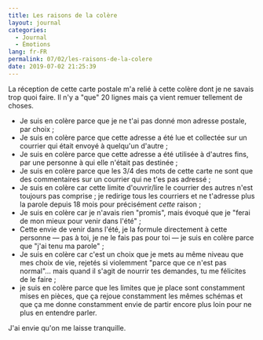 ```yaml
---
title: Les raisons de la colère
layout: journal
categories:
  - Journal
  - Émotions
lang: fr-FR
permalink: 07/02/les-raisons-de-la-colere
date: 2019-07-02 21:25:39
---
```


La réception de cette carte postale m'a relié à cette colère dont je ne savais trop quoi faire. Il n'y a "que" 20 lignes mais ça vient remuer tellement de choses.

- Je suis en colère parce que je ne t'ai pas donné mon adresse postale, par choix ;
- Je suis en colère parce que cette adresse a été lue et collectée sur un courrier qui était envoyé à quelqu'un d'autre ;
- Je suis en colère parce que cette adresse a été utilisée à d'autres fins, par une personne à qui elle n'était pas destinée ;
- Je suis en colère parce que les 3/4 des mots de cette carte ne sont que des commentaires sur un courrier qui ne t'es pas adressé ;
- Je suis en colère car cette limite d'ouvrir/lire le courrier des autres n'est toujours pas comprise ; je redirige tous les courriers et ne t'adresse plus la parole depuis 18 mois pour précisément _cette_ raison ;
- Je suis en colère car je n'avais rien "promis", mais évoqué que je "ferai de mon mieux pour venir dans l'été" ;
- Cette envie de venir dans l'été, je la formule directement à cette personne — pas à toi, je ne le fais pas pour toi — je suis en colère parce que "j'ai tenu ma parole" ;
- Je suis en colère car c'est un choix que je mets au même niveau que mes choix de vie, rejetés si violemment "parce que ce n'est pas normal"… mais quand il s'agit de nourrir tes demandes, tu me félicites de le faire ;
- je suis en colère parce que les limites que je place sont constamment mises en pièces, que ça rejoue constamment les mêmes schémas et que ça me donne constamment envie de partir encore plus loin pour ne plus en entendre parler.

J'ai envie qu'on me laisse tranquille.